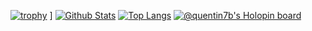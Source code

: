 [![trophy](https://github-profile-trophy.vercel.app/?username=quentin7b&theme=darkhub)](https://github.com/ryo-ma/github-profile-trophy)
]
[![Github Stats](https://github-readme-stats.vercel.app/api?username=quentin7b&show_icons=true&theme=highcontrast&showAnimations=false)]((https://github.com/anuraghazra/github-readme-stats)) [![Top Langs](https://github-readme-stats.vercel.app/api/top-langs/?username=quentin7b&layout=compact&theme=highcontrast)](https://github.com/anuraghazra/github-readme-stats)
[![@quentin7b's Holopin board](https://holopin.me/quentin7b)](https://holopin.io/@quentin7b)


